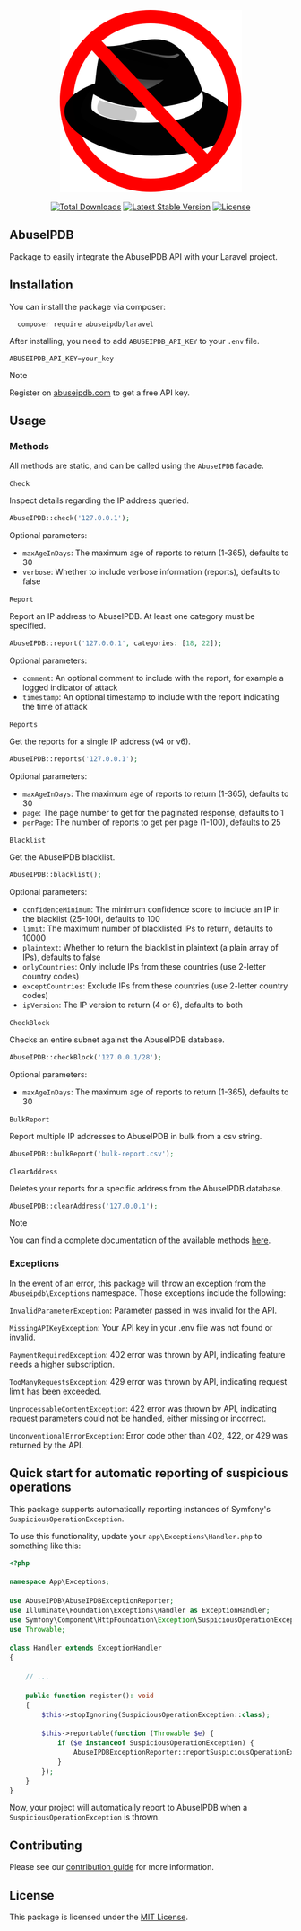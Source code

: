 <p align="center">
    <a href="https://github.com/AbuseIPDB/laravel" target="_blank">
        <img src=".github/logo.svg" alt="AbuseIPDB Logo" />
    </a>
</p>

<p align="center">
    <a href="https://packagist.org/packages/AbuseIPDB/laravel"><img src="https://img.shields.io/packagist/dt/AbuseIPDB/laravel.svg" alt="Total Downloads"></a>
    <a href="https://packagist.org/packages/AbuseIPDB/laravel"><img src="https://img.shields.io/packagist/v/AbuseIPDB/laravel.svg" alt="Latest Stable Version"></a>
    <a href="https://packagist.org/packages/AbuseIPDB/laravel"><img src="https://img.shields.io/packagist/l/AbuseIPDB/laravel.svg" alt="License"></a>
</p>

## AbuseIPDB

Package to easily integrate the AbuseIPDB API with your Laravel project.

## Installation

You can install the package via composer:

```shell
  composer require abuseipdb/laravel
```

After installing, you need to add `ABUSEIPDB_API_KEY` to your `.env` file.

```dotenv
ABUSEIPDB_API_KEY=your_key
```

> [!NOTE]
> Register on [abuseipdb.com](https://www.abuseipdb.com/) to get a free API key.

## Usage

### Methods

All methods are static, and can be called using the `AbuseIPDB` facade.

`Check`

Inspect details regarding the IP address queried.

```php
AbuseIPDB::check('127.0.0.1');
```

Optional parameters:
- `maxAgeInDays`: The maximum age of reports to return (1-365), defaults to 30
- `verbose`: Whether to include verbose information (reports), defaults to false

`Report`

Report an IP address to AbuseIPDB. At least one category must be specified.

```php
AbuseIPDB::report('127.0.0.1', categories: [18, 22]);
```

Optional parameters:
- `comment`: An optional comment to include with the report, for example a logged indicator of attack
- `timestamp`: An optional timestamp to include with the report indicating the time of attack

`Reports`

Get the reports for a single IP address (v4 or v6).

```php
AbuseIPDB::reports('127.0.0.1');
```

Optional parameters:
- `maxAgeInDays`: The maximum age of reports to return (1-365), defaults to 30
- `page`: The page number to get for the paginated response, defaults to 1
- `perPage`: The number of reports to get per page (1-100), defaults to 25

`Blacklist`

Get the AbuseIPDB blacklist.

```php
AbuseIPDB::blacklist();
```

Optional parameters:
- `confidenceMinimum`: The minimum confidence score to include an IP in the blacklist (25-100), defaults to 100
- `limit`: The maximum number of blacklisted IPs to return, defaults to 10000
- `plaintext`: Whether to return the blacklist in plaintext (a plain array of IPs), defaults to false
- `onlyCountries`: Only include IPs from these countries (use 2-letter country codes)
- `exceptCountries`: Exclude IPs from these countries (use 2-letter country codes)
- `ipVersion`: The IP version to return (4 or 6), defaults to both

`CheckBlock`

Checks an entire subnet against the AbuseIPDB database.

```php
AbuseIPDB::checkBlock('127.0.0.1/28');
```

Optional parameters:
- `maxAgeInDays`: The maximum age of reports to return (1-365), defaults to 30

`BulkReport`

Report multiple IP addresses to AbuseIPDB in bulk from a csv string.

```php
AbuseIPDB::bulkReport('bulk-report.csv');
```

`ClearAddress`

Deletes your reports for a specific address from the AbuseIPDB database.

```php
AbuseIPDB::clearAddress('127.0.0.1');
```

> [!NOTE]
> You can find a complete documentation of the available methods [here](https://docs.abuseipdb.com).

### Exceptions

In the event of an error, this package will throw an exception from the `Abuseipdb\Exceptions` namespace.
Those exceptions include the following:

`InvalidParameterException`: Parameter passed in was invalid for the API.

`MissingAPIKeyException`: Your API key in your .env file was not found or invalid.

`PaymentRequiredException`: 402 error was thrown by API, indicating feature needs a higher subscription.

`TooManyRequestsException`: 429 error was thrown by API, indicating request limit has been exceeded.

`UnprocessableContentException`: 422 error was thrown by API, indicating request parameters could not be handled, either missing or incorrect.

`UnconventionalErrorException`: Error code other than 402, 422, or 429 was returned by the API.

## Quick start for automatic reporting of suspicious operations

This package supports automatically reporting instances of Symfony's `SuspiciousOperationException`. 

To use this functionality, update your `app\Exceptions\Handler.php` to something like this:

```php
<?php

namespace App\Exceptions;

use AbuseIPDB\AbuseIPDBExceptionReporter;
use Illuminate\Foundation\Exceptions\Handler as ExceptionHandler;
use Symfony\Component\HttpFoundation\Exception\SuspiciousOperationException;
use Throwable;

class Handler extends ExceptionHandler
{

    // ...
 
    public function register(): void
    {
        $this->stopIgnoring(SuspiciousOperationException::class);
    
        $this->reportable(function (Throwable $e) {
            if ($e instanceof SuspiciousOperationException) {
                AbuseIPDBExceptionReporter::reportSuspiciousOperationException();
            }
        });
    }
}
```

Now, your project will automatically report to AbuseIPDB when a `SuspiciousOperationException` is thrown.

## Contributing

Please see our [contribution guide](.github/CONTRIBUTING) for more information.

## License

This package is licensed under the [MIT License](LICENSE).